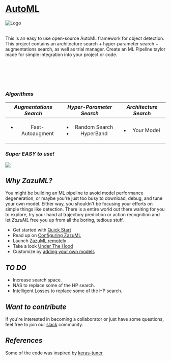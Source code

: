 # [AutoML](https://github.com/dataloop-ai/AutoML)

![Logo](./images/ZazuML.jpeg)
<br/><br/>   

This is an easy to use open-source AutoML framework for object detection. This project contains an
architecture search + hyper-parameter search + augmentations search, as well as trial manager. 
Create an ML Pipeline taylor made for simple integration into your project or code.

<br></br>
<br></br>

### *Algorithms*

| *Augmentations Search* | *Hyper-Parameter Search* | *Architecture Search*
| :----:         |     :----:      |    :----:      |
|  <ul><li>Fast-Autoaugment</li></ul>    | <ul><li>Random Search</li><li>HyperBand</li></ul>     | <ul><li>Your Model</li></ul>  |
### *Super EASY to use!*

![](./images/new_zazu_tool.gif)  

## *Why ZazuML?*
You might be building an ML pipeline to avoid model performance degeneration, or maybe you're just too busy to download, 
debug, and tune your own model. Either way, you shouldn't be focusing your efforts on simple things like detection. There is
a entire world out there waiting for you to explore, try your hand at trajectory prediction or action recognition and let *ZazuML*
free you up from all the boring, tedious stuff.


- Get started with [Quick Start](DOCS/GETTINGSTARTED.md)
- Read up on [Configuring ZazuML](DOCS/CONFIGURINGZAZU.md)
- Launch [ZazuML remotely](DOCS/REMOTEZAZU.md)
- Take a look [Under The Hood](DOCS/UNDERTHEHOOD.md)
- Customize by [adding your own models](DOCS/ADDINGMODELS.md)


## *TO DO*

- Increase search space.
- NAS to replace some of the HP search.
- Intelligent Losses to replace some of the HP search.

## *Want to contribute*

If you're interested in becoming a collaborator or just have some questions, feel free to join our <a href="https://join.slack.com/t/zazuml/shared_invite/zt-h0brn54k-wFIH7HWxXlummmpWaDr3ZA">slack</a> community.

## *References*

Some of the code was inspired by [keras-tuner](https://github.com/keras-team/keras-tuner)
